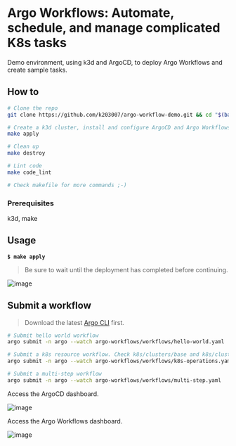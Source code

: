 # Argo Workflows: Automate, schedule, and manage complicated K8s tasks

Demo environment, using k3d and ArgoCD, to deploy Argo Workflows and create sample tasks.

## How to

```bash
# Clone the repo
git clone https://github.com/k203007/argo-workflow-demo.git && cd "$(basename "$_" .git)"
```

```bash
# Create a k3d cluster, install and configure ArgoCD and Argo Workflows.
make apply

# Clean up
make destroy

# Lint code
make code_lint

# Check makefile for more commands ;-)
```

### Prerequisites

k3d, make

## Usage

**`$ make apply`**

> Be sure to wait until the deployment has completed before continuing.

![image](https://user-images.githubusercontent.com/40946247/151710307-8cdd8aa2-cc53-4171-89de-67c366012f90.png)

## Submit a workflow

> Download the latest [Argo CLI](https://github.com/argoproj/argo-workflows/releases) first.

```bash
# Submit hello world workflow
argo submit -n argo --watch argo-workflows/workflows/hello-world.yaml

# Submit a k8s resource workflow. Check k8s/clusters/base and k8s/clusters/overlays/dev for information related to the k8s Service Account used by Argo Workflows.
argo submit -n argo --watch argo-workflows/workflows/k8s-operations.yaml

# Submit a multi-step workflow
argo submit -n argo --watch argo-workflows/workflows/multi-step.yaml
```

Access the ArgoCD dashboard.

![image](https://user-images.githubusercontent.com/40946247/151710341-04fbe532-b350-46f2-a060-0b198588bd15.png)

Access the Argo Workflows dashboard.

![image](https://user-images.githubusercontent.com/40946247/151710364-3f71d43b-931b-476f-8de6-0fdce6040d4c.png)

